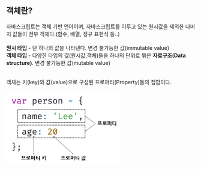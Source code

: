 ## 객체란?

  자바스크립트는 객체 기반 언어이며, 자바스크립트를 이루고 있는 원시값을 제외한 나머지 값들이 전부 객체다.(함수, 배열, 정규 표현식 등..)   
  <br/>
  __원시 타입__ - 단 하나의 값을 나타낸다. 변경 불가능한 값(immutable value)   
  __객체 타입__ - 다양한 타입의 값(원시값,객체)들을 하나의 단위로 묶은 **자료구조(Data structure)**. 변경 불가능한 값(mutable value)   
  <br/>

  객체는 키(key)와 값(value)으로 구성된 프로퍼티(Property)들의 집합이다.

<img src="/image/10-1.png" width="60%" height="auto" alt="object"></img>